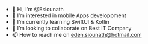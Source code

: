 - 👋 Hi, I’m @Esiounath
- 👀 I’m interested in mobile Apps developpment
- 🌱 I’m currently learning SwiftUI & Kotlin
- 💞️ I’m looking to collaborate on Best IT Company
- 📫 How to reach me on eden.siounath@hotmail.com 



